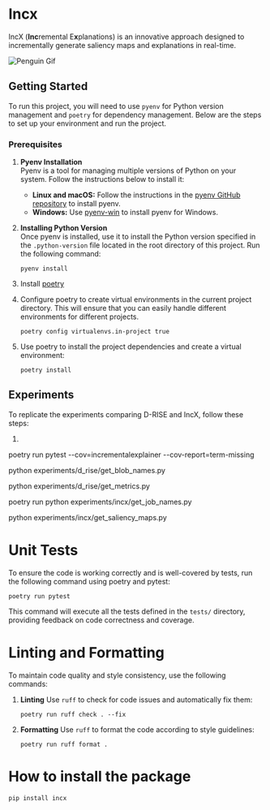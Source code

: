 # Incx

IncX (**Inc**remental E**x**planations) is an innovative approach designed to incrementally generate saliency maps and explanations in real-time.

![Penguin Gif](blob/penguin.gif)

## Getting Started

To run this project, you will need to use `pyenv` for Python version management and `poetry` for dependency management. Below are the steps to set up your environment and run the project.

### Prerequisites

1. **Pyenv Installation**  
   Pyenv is a tool for managing multiple versions of Python on your system. Follow the instructions below to install it:
   
   - **Linux and macOS:** Follow the instructions in the [pyenv GitHub repository](https://github.com/pyenv/pyenv?tab=readme-ov-file#getting-pyenv) to install pyenv.
   - **Windows:** Use [pyenv-win](https://github.com/pyenv-win/pyenv-win?tab=readme-ov-file#installation) to install pyenv for Windows.

2. **Installing Python Version**  
   Once pyenv is installed, use it to install the Python version specified in the `.python-version` file located in the root directory of this project. Run the following command:

   ```shell
   pyenv install
   ```

3. Install [poetry](https://python-poetry.org/docs/#installation)

4. Configure poetry to create virtual environments in the current project directory. This will ensure that you can easily handle different environments for different projects.

   ```shell
   poetry config virtualenvs.in-project true
   ```

5. Use poetry to install the project dependencies and create a virtual environment:

   ```shell
   poetry install
   ```


## Experiments

To replicate the experiments comparing D-RISE and IncX, follow these steps:

1. 
poetry run pytest --cov=incrementalexplainer --cov-report=term-missing

python experiments/d_rise/get_blob_names.py

python experiments/d_rise/get_metrics.py

poetry run python experiments/incx/get_job_names.py

python experiments/incx/get_saliency_maps.py

# Unit Tests

To ensure the code is working correctly and is well-covered by tests, run the following command using poetry and pytest:

```shell
poetry run pytest
```
This command will execute all the tests defined in the `tests/` directory, providing feedback on code correctness and coverage.

# Linting and Formatting

To maintain code quality and style consistency, use the following commands:

1. **Linting**
    Use `ruff` to check for code issues and automatically fix them:

    ```shell
    poetry run ruff check . --fix
    ```
2. **Formatting**
    Use `ruff` to format the code according to style guidelines:

    ```shell
    poetry run ruff format .
    ```

# How to install the package

```shell
pip install incx
```